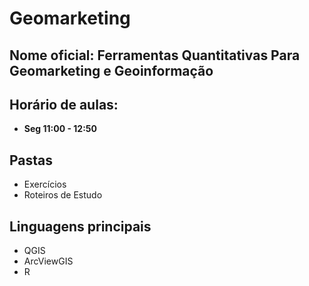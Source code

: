 # Geomarketing

## Nome oficial: Ferramentas Quantitativas Para Geomarketing e Geoinformação
## Horário de aulas:
* **Seg 11:00 - 12:50**

## Pastas
* Exercícios
* Roteiros de Estudo
## Linguagens principais
* QGIS
* ArcViewGIS
* R